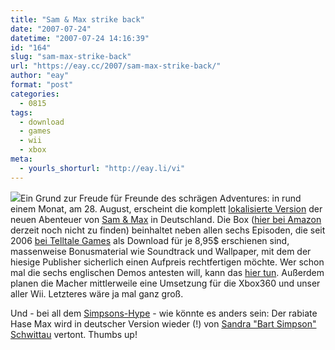 ```yaml
---
title: "Sam & Max strike back"
date: "2007-07-24"
datetime: "2007-07-24 14:16:39"
id: "164"
slug: "sam-max-strike-back"
url: "https://eay.cc/2007/sam-max-strike-back/"
author: "eay"
format: "post"
categories:
  - 0815
tags:
  - download
  - games
  - wii
  - xbox
meta:
  - yourls_shorturl: "http://eay.li/vi"
---
```


![](/uploads/2007/sandm.gif)Ein Grund zur Freude für Freunde des schrägen Adventures: in rund einem Monat, am 28. August, erscheint die komplett [lokalisierte Version](http://www.adventurecompanygames.com/tac/sam_and_max/index_ger.php) der neuen Abenteuer von [Sam & Max](http://en.wikipedia.org/wiki/Sam_&_Max) in Deutschland. Die Box ([hier bei Amazon](http://www.amazon.de/gp/redirect.html?ie=utf8mb4&location=http%3A%2F%2Fwww.amazon.de%2Fs%3Fie%3Dutf8mb4%26tag%3Dfirefox-de-21%26index%3Dblended%26link%255Fcode%3Dqs%26field-keywords%3Dsam%2520%2526%2520max%26sourceid%3DMozilla-search&site-redirect=de&tag=eayznet-21&linkCode=ur2&camp=1638&creative=6742) derzeit noch nicht zu finden) beinhaltet neben allen sechs Episoden, die seit 2006 [bei Telltale Games](http://www.telltalegames.com/samandmax) als Download für je 8,95$ erschienen sind, massenweise Bonusmaterial wie Soundtrack und Wallpaper, mit dem der hiesige Publisher sicherlich einen Aufpreis rechtfertigen möchte. Wer schon mal die sechs englischen Demos antesten will, kann das [hier tun](http://www.telltalegames.com/samandmax). Außerdem planen die Macher mittlerweile eine Umsetzung für die Xbox360 und unser aller Wii. Letzteres wäre ja mal ganz groß.

Und - bei all dem [Simpsons-Hype](//eay.cc/tag/simpsons) - wie könnte es anders sein: Der rabiate Hase Max wird in deutscher Version wieder (!) von [Sandra "Bart Simpson" Schwittau](http://de.wikipedia.org/wiki/Sandra_Schwittau) vertont. Thumbs up!
